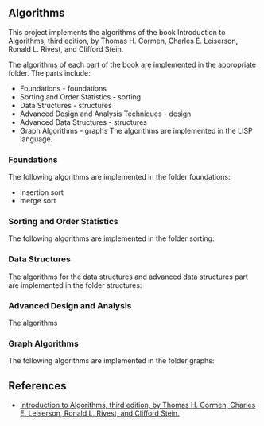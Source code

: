 ## Algorithms 
This project implements the algorithms of the book Introduction to Algorithms, third edition, by Thomas H. Cormen, Charles E. Leiserson, Ronald L. Rivest, and Clifford Stein.

The algorithms of each part of the book are implemented in the appropriate folder. The parts include:
  - Foundations - foundations
  - Sorting and Order Statistics - sorting
  - Data Structures - structures
  - Advanced Design and Analysis Techniques - design
  - Advanced Data Structures - structures
  - Graph Algorithms - graphs
The algorithms are implemented in the LISP language.

### Foundations
The following algorithms are implemented in the folder foundations:
  - insertion sort
  - merge sort
  
### Sorting and Order Statistics
The following algorithms are implemented in the folder sorting:

### Data Structures
The algorithms for the data structures and advanced data structures part are implemented in the folder structures:

### Advanced Design and Analysis
The algorithms

### Graph Algorithms
The following algorithms are implemented in the folder graphs:

## References
 - [Introduction to Algorithms, third edition, by Thomas H. Cormen, Charles E. Leiserson, Ronald L. Rivest, and Clifford Stein.](https://mitpress.mit.edu/books/introduction-algorithms)